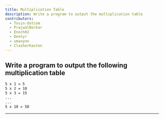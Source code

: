 ```yaml
---
title: Multiplication Table
description: Write a program to output the multiplication table
contributors:
  - Tosin-dotcom
  - PrajwalBorkar
  - Enoch02
  - Dentyr
  - umaxyon
  - ClasherKasten
---
```


## Write a program to output the following multiplication table

```txt
5 x 1 = 5
5 x 2 = 10
5 x 3 = 15
...
...
5 x 10 = 50
```

---

